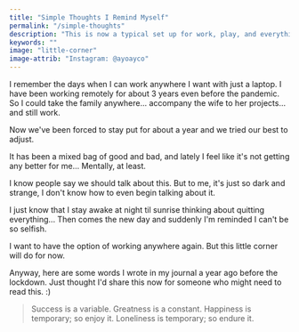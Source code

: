 ```yaml
---
title: "Simple Thoughts I Remind Myself"
permalink: "/simple-thoughts"
description: "This is now a typical set up for work, play, and everything in between."
keywords: ""
image: "little-corner"
image-attrib: "Instagram: @ayoayco"
---
```


I remember the days when I can work anywhere I want with just a laptop. I have been working remotely for about 3 years even before the pandemic. So I could take the family anywhere... accompany the wife to her projects... and still work.<!--more-->

Now we've been forced to stay put for about a year and we tried our best to adjust.

It has been a mixed bag of good and bad, and lately I feel like it's not getting any better for me... Mentally, at least.

I know people say we should talk about this. But to me, it's just so dark and strange, I don't know how to even begin talking about it.

I just know that I stay awake at night til sunrise thinking about quitting everything... Then comes the new day and suddenly I'm reminded I can't be so selfish.

I want to have the option of working anywhere again. But this little corner will do for now.

Anyway, here are some words I wrote in my journal a year ago before the lockdown. Just thought I'd share this now for someone who might need to read this. :)

> Success is a variable.
> Greatness is a constant.
> Happiness is temporary; so enjoy it.
> Loneliness is temporary; so endure it.

